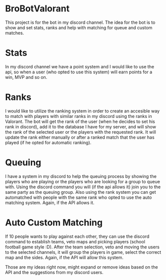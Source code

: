 # BroBotValorant

This project is for the bot in my discord channel.
The idea for the bot is to show and set stats, ranks and help with matching for queue and custom matches.

# Stats
In my discord channel we have a point system and I would like to use the api, so when a user (who opted to use this system) will earn points for a win, MVP and so on.

# Ranks
I would like to utilize the ranking system in order to create an accesible way to match with players with similar ranks in my discord using the ranks in Valorant. The bot will get the rank of the user (when he decides to set his rank in discord), add it to the database I have for my server, and will show the rank of the selected user or the players with the requested rank. It will update the rank either manually or after a ranked match that the user has played (if he opted for automatic ranking).

# Queuing
I have a system in my discord to help the queuing process by showing the players who are playing or the players who are looking for a group to queue with. Using the discord command you will (if the api allows it) join you to the same party as the queuing group. Also using the rank system you can get automatched with people with the same rank who opted to use the auto matching system. Again, if the API allows it.

# Auto Custom Matching
If 10 people wants to play against each other, they can use the discord command to establish teams, veto maps and picking players (school football game style :D). After the team selection, veto and moving the users to the selected channels, it will group the players in game, select the correct map and the sides. Again, if the API will allow this system.

Those are my ideas right now, might expand or remove ideas based on the API and the suggestions from my discord users.
